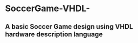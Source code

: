 # SoccerGame-VHDL-
A basic Soccer Game design using VHDL hardware description language
--------------------------------------------------------------------
